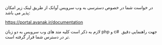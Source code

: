 <p>در خواست شما در خصوص دسترسی به وب سرویس آوانک از طریق لینک زیر امکان پذیر می باشد:</p><p><a href="https://www.avanak.ir/webservice">https://portal.avanak.ir/documentation</a></p><p>لازم به ذکر است کلیه متد های وب سرویس به دو زبان php و c#&nbsp; جهت راهنمایی دقیق تر در دسترس شما قرار گرفته است.</p>